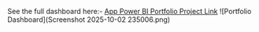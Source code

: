 See the full dashboard here:-
[App Power BI Portfolio Project Link](https://app.powerbi.com/links/6ysqZL1nMK?ctid=0ea800f5-6d76-4497-b5fd-5cc44372a35c&pbi_source=linkShare)
![Portfolio Dashboard](Screenshot 2025-10-02 235006.png)

